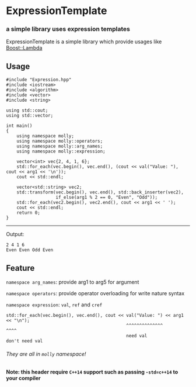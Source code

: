 # ExpressionTemplate

### a simple library uses expression templates

ExpressionTemplate is a simple library which provide usages like [Boost::Lambda](http://www.boost.org/doc/libs/1_64_0/doc/html/lambda.html)

## Usage
    #include "Expression.hpp"
    #include <iostream>
    #include <algorithm>
    #include <vector>
    #include <string>
    
    using std::cout;
    using std::vector;
    
    int main()
    {
        using namespace molly;
        using namespace molly::operators;
        using namespace molly::arg_names;
        using namespace molly::expression;
        
        vector<int> vec{2, 4, 1, 6};
        std::for_each(vec.begin(), vec.end(), (cout << val("Value: "), cout << arg1 << '\n'));
        cout << std::endl;
        
        vector<std::string> vec2;
        std::transform(vec.begin(), vec.end(), std::back_inserter(vec2),
                       if_else(arg1 % 2 == 0, "Even", "Odd"));
        std::for_each(vec2.begin(), vec2.end(), cout << arg1 << ' ');
        cout << std::endl;
        return 0;
    }


------------------
Output:

    2 4 1 6
    Even Even Odd Even
    
## Feature
`namespace arg_names`: provide arg1 to arg5 for argument

`namespace operators`: provide operator overloading for write nature syntax

`namespace expression`: `val`, `ref` and `cref`

    std::for_each(vec.begin(), vec.end(), cout << val("Value: ") << arg1 << "\n");
                                                  ^^^^^^^^^^^^^^            ^^^^
                                                  need val                  don't need val
###### They are all in `molly` namespace!

#### Note: this header require `C++14` support such as passing `-std=c++14` to your compiler
